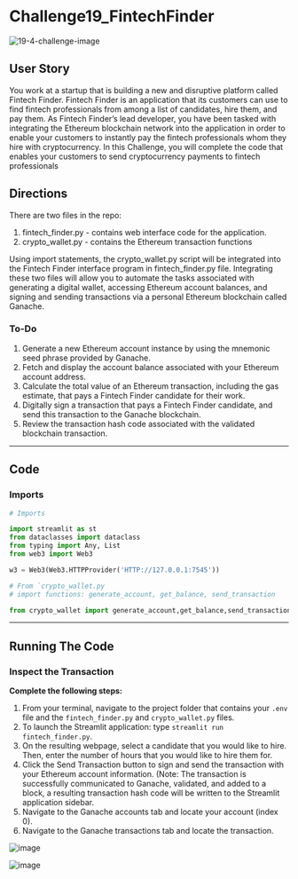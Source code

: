# Challenge19_FintechFinder
![19-4-challenge-image](https://user-images.githubusercontent.com/101449950/182271347-b5fd5856-a53d-4612-b32c-3c1f444a9dd3.png)


## User Story
<p>You work at a startup that is building a new and disruptive platform called Fintech Finder. Fintech Finder is an application that its customers can use to find fintech professionals from among a list of candidates, hire them, and pay them. As Fintech Finder’s lead developer, you have been tasked with integrating the Ethereum blockchain network into the application in order to enable your customers to instantly pay the fintech professionals whom they hire with cryptocurrency. In this Challenge, you will complete the code that enables your customers to send cryptocurrency payments to fintech professionals</p>

## Directions
There are two files in the repo:
1. fintech_finder.py - contains web interface code for the  application. 
3. crypto_wallet.py -  contains the Ethereum transaction functions

Using import statements, the crypto_wallet.py script will be integrated into the Fintech Finder interface program in fintech_finder.py file. Integrating these two files will allow you to automate the tasks associated with generating a digital wallet, accessing Ethereum account balances, and signing and sending transactions via a personal Ethereum blockchain called Ganache.

### To-Do

1. Generate a new Ethereum account instance by using the mnemonic seed phrase provided by Ganache.
2. Fetch and display the account balance associated with your Ethereum account address.
3. Calculate the total value of an Ethereum transaction, including the gas estimate, that pays a Fintech Finder candidate for their work.
4. Digitally sign a transaction that pays a Fintech Finder candidate, and send this transaction to the Ganache blockchain.
5. Review the transaction hash code associated with the validated blockchain transaction.

--- 

## Code

### Imports
```python
# Imports

import streamlit as st
from dataclasses import dataclass
from typing import Any, List
from web3 import Web3

w3 = Web3(Web3.HTTPProvider('HTTP://127.0.0.1:7545'))

# From `crypto_wallet.py 
# import functions: generate_account, get_balance, send_transaction

from crypto_wallet import generate_account,get_balance,send_transaction
```
---
## Running The Code 
### Inspect the Transaction

<b> Complete the following steps:</b>
1. From your terminal, navigate to the project folder that contains your `.env` file and the `fintech_finder.py` and `crypto_wallet.py` files.
2. To launch the Streamlit application: type `streamlit run fintech_finder.py`.
3. On the resulting webpage, select a candidate that you would like to hire. Then, enter the number of hours that you would like to hire them for.
4. Click the Send Transaction button to sign and send the transaction with your Ethereum account information. (Note: The transaction is successfully
communicated to Ganache, validated, and added to a block, a resulting transaction hash code will be written to the Streamlit application sidebar.
5. Navigate to the Ganache accounts tab and locate your account (index 0).
6. Navigate to the Ganache transactions tab and locate the transaction.


![image](https://user-images.githubusercontent.com/101449950/182516678-c12241e8-01a5-47bf-86aa-388442fc601f.png)



![image](https://user-images.githubusercontent.com/101449950/182516882-d6436b06-fb3d-4dce-85bd-3d1e152a005f.png)
